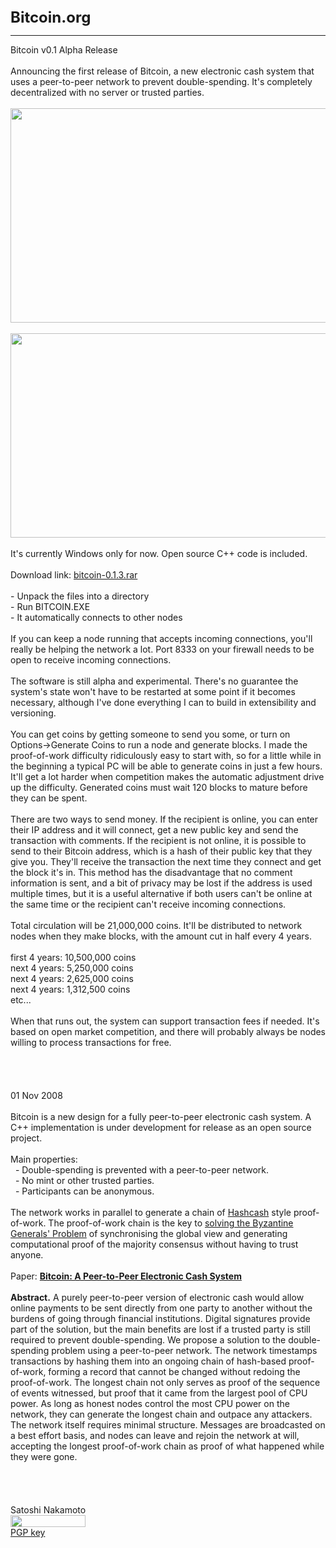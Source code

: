 
<html>
<head>

  <meta http-equiv="Content-Type" content="text/html; charset=UTF-8">
  <title>Bitcoin.org - Research Paper on Peer-to-Peer Electronic Cash</title>
</head>
<body>
<font size="5"><b>Bitcoin.org</b></font>
<hr>
Bitcoin v0.1 Alpha Release<br>
<br>
Announcing the first release of Bitcoin, a new electronic cash system that uses a peer-to-peer network to prevent double-spending.  It's completely decentralized with no server or trusted parties.<br>
<br>
<img src="/web/20090131115053im_/http://bitcoin.org/screen1.png" width="683" height="343" border="0"><br>
<br>
<img src="/web/20090131115053im_/http://bitcoin.org/screen2.png" width="636" height="327" border="0"><br>
<br>
It's currently Windows only for now.  Open source C++ code is included.<br>
<br>
Download link: <a href="https://web.archive.org/web/20090131115053/http://sourceforge.net/project/showfiles.php?group_id=244765&amp;package_id=298441">bitcoin-0.1.3.rar</a><br>
<br>
- Unpack the files into a directory<br>
- Run BITCOIN.EXE<br>
- It automatically connects to other nodes<br>
<br>
If you can keep a node running that accepts incoming connections, you'll really be helping the network a lot.  Port 8333 on your firewall needs to be open to receive incoming connections.<br>
<br>
The software is still alpha and experimental.  There's no guarantee the system's state won't have to be restarted at some point if it becomes necessary, although I've done everything I can to build in extensibility and versioning.<br>
<br>
You can get coins by getting someone to send you some, or turn on Options-&gt;Generate Coins to run a node and generate blocks.  I made the proof-of-work difficulty ridiculously easy to start with, so for a little while in the beginning a typical PC will be able to generate coins in just a few hours.  It'll get a lot harder when competition makes the automatic adjustment drive up the difficulty.  Generated coins must wait 120 blocks to mature before they can be spent.<br>
<br>
There are two ways to send money.  If the recipient is online, you can enter their IP address and it will connect, get a new public key and send the transaction with comments.  If the recipient is not online, it is possible to send to their Bitcoin address, which is a hash of their public key that they give you.  They'll receive the transaction the next time they connect and get the block it's in.  This method has the disadvantage that no comment information is sent, and a bit of privacy may be lost if the address is used multiple times, but it is a useful alternative if both users can't be online at the same time or the recipient can't receive incoming connections.<br>
<br>
Total circulation will be 21,000,000 coins.  It'll be distributed to network nodes when they make blocks, with the amount cut in half every 4 years.<br>
<br>
first 4 years: 10,500,000 coins<br>
next 4 years: 5,250,000 coins<br>
next 4 years: 2,625,000 coins<br>
next 4 years: 1,312,500 coins<br>
etc...<br>
<br>
When that runs out, the system can support transaction fees if needed.  It's based on open market competition, and there will probably always be nodes willing to process transactions for free.<br>
<br>
<br>
<br>
<br>
01 Nov 2008<br>
<br>
Bitcoin is a new design for a fully peer-to-peer electronic cash system.  A C++ implementation is under development for release as an open source project.<br>
<br>
Main properties:<br>
&nbsp; - Double-spending is prevented with a peer-to-peer network.<br>
&nbsp; - No mint or other trusted parties.<br>
&nbsp; - Participants can be anonymous.<br>
<br>
The network works in parallel to generate a chain of
<a href="https://web.archive.org/web/20090131115053/http://www.hashcash.org/">Hashcash</a> style proof-of-work.
The proof-of-work chain is the key to
<a href="byzantine.html">solving the Byzantine Generals' Problem</a>
of synchronising the global view and generating computational proof
of the majority consensus without having to trust anyone.<br>
<br>
Paper: <a href="https://web.archive.org/web/20090131115053/http://www.bitcoin.org/bitcoin.pdf"><b>Bitcoin: A Peer-to-Peer Electronic Cash System</b></a><br>
<br>
<b>Abstract.</b>  A purely peer-to-peer version of electronic cash would allow online payments to be sent directly from one party to another without the burdens of going through financial institutions.  Digital signatures provide part of the solution, but the main benefits are lost if a trusted party is still required to prevent double-spending.  We propose a solution to the double-spending problem using a peer-to-peer network.  The network timestamps transactions by hashing them into an ongoing chain of hash-based proof-of-work, forming a record that cannot be changed without redoing the proof-of-work.  The longest chain not only serves as proof of the sequence of events witnessed, but proof that it came from the largest pool of CPU power.  As long as honest nodes control the most CPU power on the network, they can generate the longest chain and outpace any attackers.  The network itself requires minimal structure.  Messages are broadcasted on a best effort basis, and nodes can leave and rejoin the network at will, accepting the longest proof-of-work chain as proof of what happened while they were gone.<br>
<br>
<br>
<br>
<br>
Satoshi Nakamoto<br>
<img src="/web/20090131115053im_/http://bitcoin.org/something.png" width="120" height="19" border="0"><br>
<a href="Satoshi_Nakamoto.asc">PGP key</a><br>
<br>
</body>
</html>

